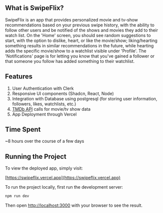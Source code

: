 ## What is SwipeFlix?

SwipeFlix is an app that provides personalized movie and tv-show recommendations based on your previous swipe history, with the ability to follow other users and be notified of the shows and movies they add to their watch list. On the 'Home' screen, you should see random suggestions to start, with the option to dislike, heart, or like the movie/show; liking/hearting something results in similar recommendations in the future, while hearting adds the specific movie/show to a watchlist visible under 'Profile'. The 'Notifications' page is for letting you know that you've gained a follower or that someone you follow has added something to their watchlist.

## Features

1. User Authentication with Clerk
2. Responsive UI components (Shadcn, React, Node)
3. Integration with Database using postgresql (for storing user information, followers, likes, watchlists, etc.)
4. [TMDb API](https://developer.themoviedb.org/reference/intro/getting-started) calls for movie/tv show data
5. App Deployment through Vercel

## Time Spent

~8 hours over the course of a few days

## Running the Project

To view the deployed app, simply visit:

[https://swipeflix.vercel.app](https://swipeflix.vercel.app)

To run the project locally, first run the development server:

```bash
npm run dev
```

Then open [http://localhost:3000](http://localhost:3000) with your browser to see the result.
